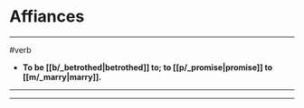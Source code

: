 # Affiances
---
#verb
- **To be [[b/_betrothed|betrothed]] to; to [[p/_promise|promise]] to [[m/_marry|marry]].**
---
---
